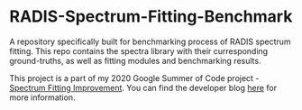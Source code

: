 # RADIS-Spectrum-Fitting-Benchmark
A repository specifically built for benchmarking process of RADIS spectrum fitting. This repo contains the spectra library with their curresponding ground-truths, as well as fitting modules and benchmarking results.

This project is a part of my 2020 Google Summer of Code project - [Spectrum Fitting Improvement](https://github.com/radis/radis/wiki/GSOC-2022-Application-RADIS-Tran-Huu-Nhat-Huy:-Spectrum-Fitting-Improvement). You can find the developer blog [here](https://gsoc2022tranhuunhathuy.gatsbyjs.io/) for more information.